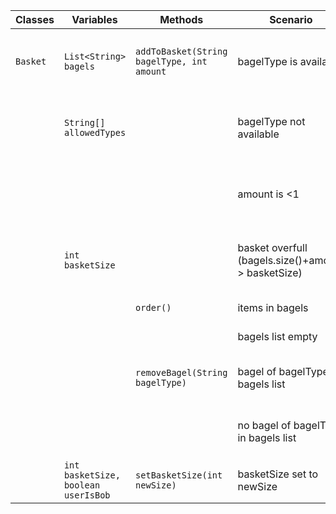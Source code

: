 | Classes  | Variables                           | Methods                                    | Scenario                                            | Outcome                                        |
|----------|-------------------------------------|--------------------------------------------|-----------------------------------------------------|------------------------------------------------|
| `Basket` | `List<String> bagels`               | `addToBasket(String bagelType, int amount` | bagelType is available                              | bagelType is added amount times to bagels list |
|          | `String[] allowedTypes`             |                                            | bagelType not available                             | user notified that bagels not added            |
|          |                                     |                                            | amount is <1                                        | user warned that amount is insufficient        |
|          | `int basketSize`                    |                                            | basket overfull (bagels.size()+amount > basketSize) | bagels not added, user warned of full basket   |
|          |                                     | `order()`                                  | items in bagels                                     | order sent to store                            |
|          |                                     |                                            | bagels list empty                                   | warning given                                  |
|          |                                     | `removeBagel(String bagelType)`            | bagel of bagelType in bagels list                   | one bagel of bagelType is removed              |
|          |                                     |                                            | no bagel of bagelType in bagels list                | no bagel removed, user warned                  |
|          | `int basketSize, boolean userIsBob` | `setBasketSize(int newSize)`               | basketSize set to newSize                           |                                                |